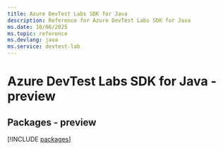 ```yaml
---
title: Azure DevTest Labs SDK for Java
description: Reference for Azure DevTest Labs SDK for Java
ms.date: 10/06/2025
ms.topic: reference
ms.devlang: java
ms.service: devtest-lab
---
```

# Azure DevTest Labs SDK for Java - preview
## Packages - preview
[!INCLUDE [packages](devtest-labs-index.md)]
